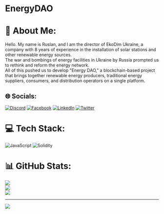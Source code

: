 # EnergyDAO
# 💫 About Me:
Hello. My name is Ruslan, and I am the director of EkoDim Ukraine, a company with 8 years of experience in the installation of solar stations and other renewable energy sources. <br>The war and bombings of energy facilities in Ukraine by Russia prompted us to rethink and reform the energy network.<br>All of this pushed us to develop "Energy DAO," a blockchain-based project that brings together renewable energy producers, traditional energy suppliers, consumers, and distribution operators on a single platform.


## 🌐 Socials:
[![Discord](https://img.shields.io/badge/Discord-%237289DA.svg?logo=discord&logoColor=white)](https://discord.gg/Rosko#1028) [![Facebook](https://img.shields.io/badge/Facebook-%231877F2.svg?logo=Facebook&logoColor=white)](https://facebook.com/https://www.facebook.com/ruslan.pilipenko.3) [![LinkedIn](https://img.shields.io/badge/LinkedIn-%230077B5.svg?logo=linkedin&logoColor=white)](https://linkedin.com/in/https://www.linkedin.com/in/ruslan-pilipenko-530b5b40/) [![Twitter](https://img.shields.io/badge/Twitter-%231DA1F2.svg?logo=Twitter&logoColor=white)](https://twitter.com/https://twitter.com/RoskoEkoDim?t=9dLyi7nVU_ydo015pXWrZA&s=09) 

# 💻 Tech Stack:
![JavaScript](https://img.shields.io/badge/javascript-%23323330.svg?style=for-the-badge&logo=javascript&logoColor=%23F7DF1E) ![Solidity](https://img.shields.io/badge/Solidity-%23363636.svg?style=for-the-badge&logo=solidity&logoColor=white)
# 📊 GitHub Stats:
![](https://github-readme-stats.vercel.app/api?username=Rosdorosh&theme=blue-green&hide_border=false&include_all_commits=false&count_private=false)<br/>
![](https://github-readme-streak-stats.herokuapp.com/?user=Rosdorosh&theme=blue-green&hide_border=false)<br/>
![](https://github-readme-stats.vercel.app/api/top-langs/?username=Rosdorosh&theme=blue-green&hide_border=false&include_all_commits=false&count_private=false&layout=compact)

---
[![](https://visitcount.itsvg.in/api?id=Rosdorosh&icon=0&color=0)](https://visitcount.itsvg.in)

<!-- Proudly created with GPRM ( https://gprm.itsvg.in ) -->
